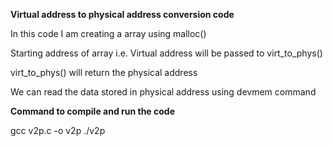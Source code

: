 **Virtual address to physical address conversion code**

In this code I am creating a array using malloc()

Starting address of array i.e. Virtual address will be passed to virt_to_phys()

virt_to_phys() will return the physical address

We can read the data stored in physical address using devmem command

**Command to compile and run the code**

gcc v2p.c -o v2p
./v2p
